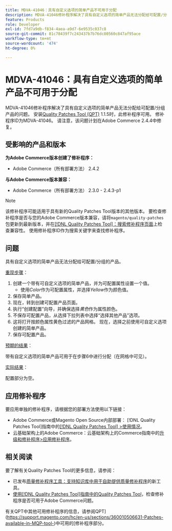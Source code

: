 ```yaml
---
title: MDVA-41046：具有自定义选项的简单产品不可用于分配
description: MDVA-41046修补程序解决了具有自定义选项的简单产品无法分配给可配置/分组产品的问题。 安装[Quality Patches Tool (QPT)](https://experienceleague.adobe.com/en/docs/commerce-knowledge-base/kb/announcements/commerce-announcements/magento-quality-patches-released-new-tool-to-self-serve-quality-patches) 1.1.5后，即可使用此修补程序。 修补程序ID为MDVA-41046。 请注意，该问题计划在Adobe Commerce 2.4.4中修复。
feature: Products
role: Developer
exl-id: 7fd7a9db-f834-4aea-a9d7-6e9535c037c8
source-git-commit: 81c78439f7c243437b7b76dc80560c847af95ace
workflow-type: tm+mt
source-wordcount: '474'
ht-degree: 0%

---
```


# MDVA-41046：具有自定义选项的简单产品不可用于分配

MDVA-41046修补程序解决了具有自定义选项的简单产品无法分配给可配置/分组产品的问题。 安装[Quality Patches Tool (QPT)](https://experienceleague.adobe.com/en/docs/commerce-knowledge-base/kb/announcements/commerce-announcements/magento-quality-patches-released-new-tool-to-self-serve-quality-patches) 1.1.5时，此修补程序可用。 修补程序ID为MDVA-41046。 请注意，该问题计划在Adobe Commerce 2.4.4中修复。

## 受影响的产品和版本

**为Adobe Commerce版本创建了修补程序：**

* Adobe Commerce（所有部署方法） 2.4.2

**与Adobe Commerce版本兼容：**

* Adobe Commerce（所有部署方法） 2.3.0 - 2.4.3-p1

>[!NOTE]
>
>该修补程序可能适用于具有新的Quality Patches Tool版本的其他版本。 要检查修补程序是否与您的Adobe Commerce版本兼容，请将`magento/quality-patches`包更新到最新版本，并在[[!DNL Quality Patches Tool]：搜索修补程序页面](https://experienceleague.adobe.com/en/docs/commerce-knowledge-base/kb/announcements/commerce-announcements/magento-quality-patches-released-new-tool-to-self-serve-quality-patches)上检查兼容性。 使用修补程序ID作为搜索关键字来查找修补程序。

## 问题

具有自定义选项的简单产品无法分配给可配置/分组的产品。

<u>重现步骤</u>：

1. 创建一个带有可自定义选项的简单产品，并为可配置属性设置一个值。
   * 使用&#x200B;*Color*&#x200B;作为可配置属性，并选择&#x200B;*Yellow*&#x200B;作为颜色值。
1. 保存简单产品。
1. 现在，转到创建可配置产品页面。
1. 执行“创建配置”向导，并确保选择&#x200B;*黄色*&#x200B;作为属性颜色。
1. 不保存可配置产品，从选择下拉列表中选择“选择其他产品”选项。
1. 这将打开按颜色属性黄色过滤的产品网格。 现在，选择之前使用可自定义选项创建的简单产品。
1. 保存可配置产品。

<u>预期的结果</u>：

带有自定义选项的简单产品可用于在步骤6中进行分配（在网格中可见）。

<u>实际结果</u>：

配置部分为空。

## 应用修补程序

要应用单独的修补程序，请根据您的部署方法使用以下链接：

* Adobe Commerce或Magento Open Source内部部署： [!DNL Quality Patches Tool]指南中的[[!DNL Quality Patches Tool] >使用情况](/help/tools/quality-patches-tool/usage.md)。
* 云基础架构上的Adobe Commerce：云基础架构上的Commerce指南中的[升级和修补程序>应用修补程序](https://experienceleague.adobe.com/docs/commerce-cloud-service/user-guide/develop/upgrade/apply-patches.html)。

## 相关阅读

要了解有关Quality Patches Tool的更多信息，请参阅：

* 已发布[质量修补程序工具：支持知识库中用于自助提供质量修补程序](https://experienceleague.adobe.com/en/docs/commerce-knowledge-base/kb/announcements/commerce-announcements/magento-quality-patches-released-new-tool-to-self-serve-quality-patches)的新工具。
* [使用[!DNL Quality Patches Tool]指南中的Quality Patches Tool](/help/tools/quality-patches-tool/patches-available-in-qpt/check-patch-for-magento-issue-with-magento-quality-patches.md)，检查修补程序是否可用于Adobe Commerce问题。

有关QPT中其他可用修补程序的信息，请参阅QPT](https://support.magento.com/hc/en-us/sections/360010506631-Patches-available-in-MQP-tool-)中可用的[修补程序部分。

